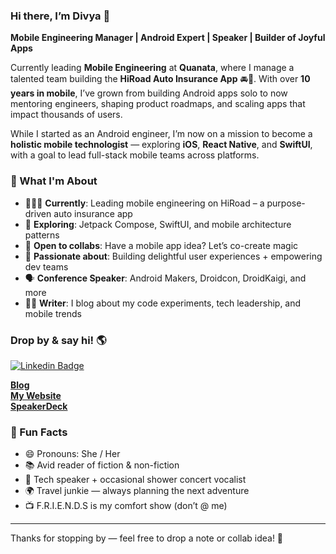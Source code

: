 ### Hi there, I’m Divya 👋  

<!--
**djain2405/djain2405** is a ✨ _special_ ✨ repository because its `README.md` (this file) appears on your GitHub profile. -->
**Mobile Engineering Manager | Android Expert | Speaker | Builder of Joyful Apps**

Currently leading **Mobile Engineering** at **Quanata**, where I manage a talented team building the **HiRoad Auto Insurance App** 🚘📲. With over **10 years in mobile**, I’ve grown from building Android apps solo to now mentoring engineers, shaping product roadmaps, and scaling apps that impact thousands of users.

While I started as an Android engineer, I’m now on a mission to become a **holistic mobile technologist** — exploring **iOS**, **React Native**, and **SwiftUI**, with a goal to lead full-stack mobile teams across platforms.

### 🌟 What I'm About
- 👩🏽‍💻 **Currently**: Leading mobile engineering on HiRoad – a purpose-driven auto insurance app  
- 🧠 **Exploring**: Jetpack Compose, SwiftUI, and mobile architecture patterns  
- 🤝 **Open to collabs**: Have a mobile app idea? Let’s co-create magic  
- 🧭 **Passionate about**: Building delightful user experiences + empowering dev teams  
- 🗣 **Conference Speaker**: Android Makers, Droidcon, DroidKaigi, and more  
- ✍🏽 **Writer**: I blog about my code experiments, tech leadership, and mobile trends


### Drop by & say hi! 🌎

[![Linkedin Badge](https://img.shields.io/badge/-LinkedIn-blue?style=flat-square&logo=Linkedin&logoColor=white&link=https://www.linkedin.com/in/harshkumarkhatri/)](https://www.linkedin.com/in/divyajain2405/)  

**[Blog](https://androidwithdivya.wordpress.com/)** <br>
**[My Website]([http://divya-web.com/](https://personal-website-2jik.vercel.app/))** <br>
**[SpeakerDeck](https://speakerdeck.com/djain2405)** <br>

### 💬 Fun Facts
- 😄 Pronouns: She / Her  
- 📚 Avid reader of fiction & non-fiction  
- 🎤 Tech speaker + occasional shower concert vocalist  
- 🌍 Travel junkie — always planning the next adventure  
- 📺 F.R.I.E.N.D.S is my comfort show (don’t @ me)

---

Thanks for stopping by — feel free to drop a note or collab idea! 👋

